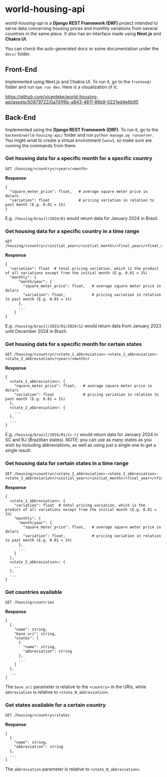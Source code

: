 # world-housing-api
*world-housing-api* is a **Django REST Framework (DRF)** project intended to serve data concerning housing prices and monthly variations from several countries in the same place.
It also has an interface made using **Next.js** and **Chakra UI**.

You can check the auto-generated docs or some documentation under the `docs/` folder.

## Front-End
Implemented using Next.js and Chakra UI. To run it, go to the `frontend/` folder and run `npm run dev`. Here is a visualization of it:

https://github.com/vicenteke/world-housing-api/assets/50879722/0a7d1f6b-a843-4811-86b9-0221ed4e6b95


## Back-End
Implemented using the **Django REST Framework (DRF)**. To run it, go to the `backend/world-housing-api/` folder and run `python manage.py runserver`. You might wnat to create a virtual environment (`venv`), so make sure are running the commands from there.

### Get housing data for a specific month for a specific country

```
GET /housing/<country>/<year>/<month>
```

**Response**
```
{
  "square_meter_price": float,   # average square meter price in dolars
  "variation": float             # pricing variation in relation to past month (E.g. 0.01 = 1%)
}
```

E.g. `/housing/brazil/2024/01` would return data for January 2024 in Brazil.

### Get housing data for a specific country in a time range
```
GET /housing/<country>/<initial_year>/<initial_month>/<final_year>/<final_month>
```

**Response**
```
{
  "variation": float  # total pricing variation, which is the product of all variations except from the initial month (E.g. 0.01 = 1%)
  "monthly": {
      "month/year": {
        "square_meter_price": float,   # average square meter price in dolars
        "variation": float,            # pricing variation in relation to past month (E.g. 0.01 = 1%)
      },
      ...
    }
}
```

E.g. `/housing/brazil/2023/01/2024/12` would return data from January 2023 until December 2024 in Brazil.

### Get housing data for a specific month for certain states
```
GET /housing/<country>/<state_1_abbreviation>-<state_2_abbreviation>-<state_3_abbreviation>/<year>/<month>/
```

**Response**
```
{
  <state_1_abbreviation>: {
    "square_meter_price": float,   # average square meter price in dolars
    "variation": float             # pricing variation in relation to past month (E.g. 0.01 = 1%)
  },
  <state_2_abbreviation>: {
    ...
  },
  ...
}
```

E.g. `/housing/brazil/2024/01/sc-rj` would return data for January 2024 in SC and RJ (Brazillian states).
NOTE: you can use as many states as you wish by including abbreviations, as well as using just a single one to get a single result.

### Get housing data for certain states in a time range
```
GET /housing/<country>/<state_1_abbreviation>-<state_2_abbreviation>-<state_3_abbreviation>/<initial_year>/<initial_month>/<final_year>/<final_month>
```

**Response**
```
{
  <state_1_abbreviation>: {
    "variation": float  # total pricing variation, which is the product of all variations except from the initial month (E.g. 0.01 = 1%)
    "monthly": {
      "month/year": {
        "square_meter_price": float,   # average square meter price in dolars
        "variation": float,            # pricing variation in relation to past month (E.g. 0.01 = 1%)
      },
      ...
    }
  },
  <state_2_abbreviation>: {
    ...
  },
  ...
}
```

### Get countries available
```
GET /housing/countries
```

**Response**
```
[
  {
    "name": string,
    "base_uri": string,
    "states": [
      {
        "name": string,
        "abbreviation": string
      },
      ...
    ]
  },
  ...
]
```

The `base_uri` parameter is relative to the `<country>` in the URIs, while `abbreviation` is relative to `<state_N_abbreviation>`.

### Get states available for a certain country
```
GET /housing/<country>/states
```

**Response**
```
[
  {
    "name": string,
    "abbreviation": string
  },
  ...
]
```

The `abbreviation` parameter is relative to `<state_N_abbreviation>`.

